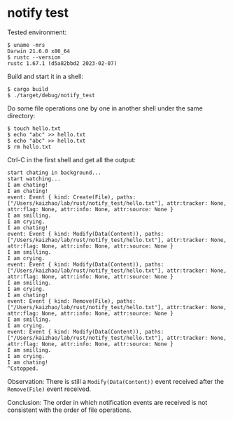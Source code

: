 # notify test

Tested environment:

```shell
$ uname -mrs
Darwin 21.6.0 x86_64
$ rustc --version
rustc 1.67.1 (d5a82bbd2 2023-02-07)
```

Build and start it in a shell:

```shell
$ cargo build
$ ./target/debug/notify_test
```

Do some file operations one by one in another shell under the same directory:

```
$ touch hello.txt
$ echo "abc" >> hello.txt
$ echo "abc" >> hello.txt
$ rm hello.txt
```

Ctrl-C in the first shell and get all the output:

```text
start chating in background...
start watching...
I am chating!
I am chating!
event: Event { kind: Create(File), paths: ["/Users/kaizhao/lab/rust/notify_test/hello.txt"], attr:tracker: None, attr:flag: None, attr:info: None, attr:source: None }
I am smilling.
I am crying.
I am chating!
event: Event { kind: Modify(Data(Content)), paths: ["/Users/kaizhao/lab/rust/notify_test/hello.txt"], attr:tracker: None, attr:flag: None, attr:info: None, attr:source: None }
I am smilling.
I am crying.
event: Event { kind: Modify(Data(Content)), paths: ["/Users/kaizhao/lab/rust/notify_test/hello.txt"], attr:tracker: None, attr:flag: None, attr:info: None, attr:source: None }
I am smilling.
I am crying.
I am chating!
event: Event { kind: Remove(File), paths: ["/Users/kaizhao/lab/rust/notify_test/hello.txt"], attr:tracker: None, attr:flag: None, attr:info: None, attr:source: None }
I am smilling.
I am crying.
event: Event { kind: Modify(Data(Content)), paths: ["/Users/kaizhao/lab/rust/notify_test/hello.txt"], attr:tracker: None, attr:flag: None, attr:info: None, attr:source: None }
I am smilling.
I am crying.
I am chating!
^Cstopped.
```

Observation: There is still a `Modify(Data(Content))` event received after the `Remove(File)` event received.

Conclusion: The order in which notification events are received is not consistent with the order of file operations.
